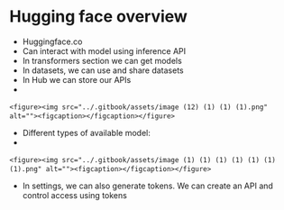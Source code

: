 # Hugging face overview

* Huggingface.co
* Can interact with model using inference API
* In transformers section we can get models
* In datasets, we can use and share datasets
* In Hub we can store our APIs
*

    <figure><img src="../.gitbook/assets/image (12) (1) (1) (1).png" alt=""><figcaption></figcaption></figure>
* Different types of available model:
*

    <figure><img src="../.gitbook/assets/image (1) (1) (1) (1) (1) (1) (1).png" alt=""><figcaption></figcaption></figure>
* In settings, we can also generate tokens. We can create an API and control access using tokens
